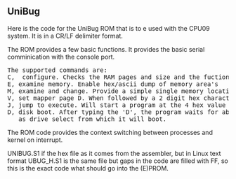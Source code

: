 ## UniBug

Here is the code for the UniBug ROM that is to e used with the CPU09 system. It is in a CR/LF delimiter format.

The ROM provides a few basic functions. It provides the basic serial comminication with the console port.

<pre>
The supported commands are:
C,  configure. Checks the RAM pages and size and the fuctioning of the system timer
E, examine memory. Enable hex/ascii dump of memory area's
M, examine and change. Provide a simple single memory location show, next, previous and change function
V, set mapper page D. When followed by a 2 digit hex character that page is mapped in at $D000-$DFFF.
J, jump to execute. Will start a program at the 4 hex value typed after the 'J'. 
D, disk boot. After typing the 'D', the program waits for about 2 seconds, In that time a '0' or '1' may be typed
   as drive select from which it will boot.
</pre>

The ROM code provides the context switching between processes and kernel on interrupt.

UNIBUG.S1 if the hex file as it comes from the assembler, but in Linux text format
UBUG_H.S1 is the same file but gaps in the code are filled with FF, so this is the exact
code what should go into the (E)PROM.
